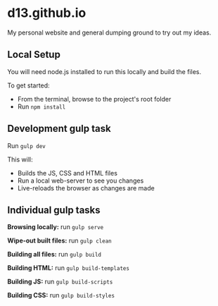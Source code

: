 # d13.github.io

My personal website and general dumping ground to try out my ideas.

## Local Setup

You will need node.js installed to run this locally and build the files.

To get started:
- From the terminal, browse to the project's root folder 
- Run `npm install`


## Development gulp task

Run `gulp dev`

This will:
- Builds the JS, CSS and HTML files
- Run a local web-server to see you changes
- Live-reloads the browser as changes are made

## Individual gulp tasks

**Browsing locally:** run `gulp serve`

**Wipe-out built files:** run `gulp clean`

**Building all files:** run `gulp build`

**Building HTML:** run `gulp build-templates`

**Building JS:** run `gulp build-scripts`

**Building CSS:** run `gulp build-styles`
